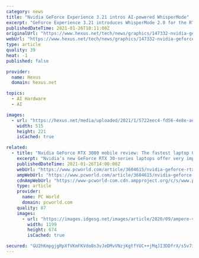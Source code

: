 ```yaml
---
category: news
title: "Nvidia GeForce Experience 3.21 intros AI-powered WhisperMode"
excerpt: "GeForce Experience 3.21 introduces WhisperMode 2.0 for the RTX 30 laptops that should start becoming available today. According to Nvidia the software mode leverages \"AI-powered algorithms manage CPU,"
publishedDateTime: 2021-01-26T10:11:00Z
originalUrl: "https://www.hexus.net/tech/news/graphics/147332-nvidia-geforce-experience-321-intros-ai-powered-whispermode/"
webUrl: "https://www.hexus.net/tech/news/graphics/147332-nvidia-geforce-experience-321-intros-ai-powered-whispermode/"
type: article
quality: 39
heat: -1
published: false

provider:
  name: Hexus
  domain: hexus.net

topics:
  - AI Hardware
  - AI

images:
  - url: "https://hexus.net/media/uploaded/2021/1/5722eec4-fd56-4e8e-ad4e-281d9e7f1bd4.jpg"
    width: 515
    height: 221
    isCached: true

related:
  - title: "Nvidia GeForce RTX 3080 mobile review: The fastest laptop GPU just arrived"
    excerpt: "Nvidia’s new GeForce RTX 30-series laptops offer very impressive graphics performance, even compared to some of the biggest and heaviest laptops around."
    publishedDateTime: 2021-01-26T14:00:00Z
    webUrl: "https://www.pcworld.com/article/3604615/nvidia-geforce-rtx-3080-review-the-fastest-laptop-gpu-just-arrived.html"
    ampWebUrl: "https://www.pcworld.com/article/3604615/nvidia-geforce-rtx-3080-review-the-fastest-laptop-gpu-just-arrived.amp.html"
    cdnAmpWebUrl: "https://www-pcworld-com.cdn.ampproject.org/c/s/www.pcworld.com/article/3604615/nvidia-geforce-rtx-3080-review-the-fastest-laptop-gpu-just-arrived.amp.html"
    type: article
    provider:
      name: PC World
      domain: pcworld.com
    quality: 87
    images:
      - url: "https://images.idgesg.net/images/article/2020/09/ampere-vs-20-100857189-large.jpg"
        width: 1199
        height: 674
        isCached: true

secured: "GU2hKmpgjgRpXfVKmFKVdo8n3vJeDMvVNzjKgtfYUC++jMqJI3DDfrX/s5v7i6OY3xuiWO2Nz9NloOD51K7+Wa0sMy8TryWG4lGCgVRAuVoNesKVbpg+vVsZaGOEVwedvOWFbjO0OIc2Nzfla9e+wod6e4nb061BzGq9l81/ZRjOgZBqJgFB7PFh+q7fpf04gOivMAAwv2R47AKy5uR6tVQPXFi8b0kiHS+nbtNlkJu7m5Q98JJgiBjyDPDs4W7XkLs4KpknFHcsSMh8rhbfOw/NycPbdrp6xzCct9AGy5VDxFbYk5SSmFeZKoGnkYGHdxbyOUI0phPnQW8Tn94siBPz6Hu/YqYF6gl8dqyN6dw=;kcoDer7l0aFZsfaNSmkwHA=="
---
```


